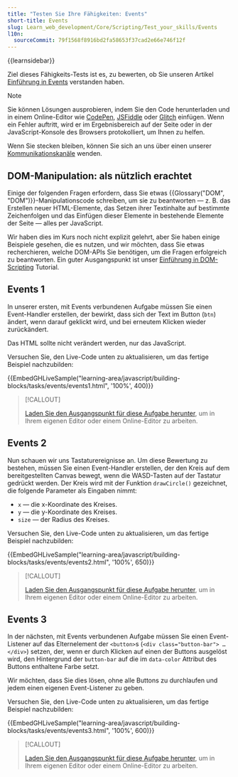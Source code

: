 ```yaml
---
title: "Testen Sie Ihre Fähigkeiten: Events"
short-title: Events
slug: Learn_web_development/Core/Scripting/Test_your_skills/Events
l10n:
  sourceCommit: 79f1568f8916bd2fa58653f37cad2e66e746f12f
---
```


{{learnsidebar}}

Ziel dieses Fähigkeits-Tests ist es, zu bewerten, ob Sie unseren Artikel [Einführung in Events](/de/docs/Learn_web_development/Core/Scripting/Events) verstanden haben.

> [!NOTE]
> Sie können Lösungen ausprobieren, indem Sie den Code herunterladen und in einem Online-Editor wie [CodePen](https://codepen.io/), [JSFiddle](https://jsfiddle.net/) oder [Glitch](https://glitch.com/) einfügen.
> Wenn ein Fehler auftritt, wird er im Ergebnisbereich auf der Seite oder in der JavaScript-Konsole des Browsers protokolliert, um Ihnen zu helfen.
>
> Wenn Sie stecken bleiben, können Sie sich an uns über einen unserer [Kommunikationskanäle](/de/docs/MDN/Community/Communication_channels) wenden.

## DOM-Manipulation: als nützlich erachtet

Einige der folgenden Fragen erfordern, dass Sie etwas {{Glossary("DOM", "DOM")}}-Manipulationscode schreiben, um sie zu beantworten — z. B. das Erstellen neuer HTML-Elemente, das Setzen ihrer Textinhalte auf bestimmte Zeichenfolgen und das Einfügen dieser Elemente in bestehende Elemente der Seite — alles per JavaScript.

Wir haben dies im Kurs noch nicht explizit gelehrt, aber Sie haben einige Beispiele gesehen, die es nutzen, und wir möchten, dass Sie etwas recherchieren, welche DOM-APIs Sie benötigen, um die Fragen erfolgreich zu beantworten. Ein guter Ausgangspunkt ist unser [Einführung in DOM-Scripting](/de/docs/Learn_web_development/Core/Scripting/DOM_scripting) Tutorial.

## Events 1

In unserer ersten, mit Events verbundenen Aufgabe müssen Sie einen Event-Handler erstellen, der bewirkt, dass sich der Text im Button (`btn`) ändert, wenn darauf geklickt wird, und bei erneutem Klicken wieder zurückändert.

Das HTML sollte nicht verändert werden, nur das JavaScript.

Versuchen Sie, den Live-Code unten zu aktualisieren, um das fertige Beispiel nachzubilden:

{{EmbedGHLiveSample("learning-area/javascript/building-blocks/tasks/events/events1.html", '100%', 400)}}

> [!CALLOUT]
>
> [Laden Sie den Ausgangspunkt für diese Aufgabe herunter](https://github.com/mdn/learning-area/blob/main/javascript/building-blocks/tasks/events/events1-download.html), um in Ihrem eigenen Editor oder einem Online-Editor zu arbeiten.

## Events 2

Nun schauen wir uns Tastaturereignisse an. Um diese Bewertung zu bestehen, müssen Sie einen Event-Handler erstellen, der den Kreis auf dem bereitgestellten Canvas bewegt, wenn die WASD-Tasten auf der Tastatur gedrückt werden. Der Kreis wird mit der Funktion `drawCircle()` gezeichnet, die folgende Parameter als Eingaben nimmt:

- `x` — die x-Koordinate des Kreises.
- `y` — die y-Koordinate des Kreises.
- `size` — der Radius des Kreises.

Versuchen Sie, den Live-Code unten zu aktualisieren, um das fertige Beispiel nachzubilden:

{{EmbedGHLiveSample("learning-area/javascript/building-blocks/tasks/events/events2.html", '100%', 650)}}

> [!CALLOUT]
>
> [Laden Sie den Ausgangspunkt für diese Aufgabe herunter](https://github.com/mdn/learning-area/blob/main/javascript/building-blocks/tasks/events/events2-download.html), um in Ihrem eigenen Editor oder einem Online-Editor zu arbeiten.

## Events 3

In der nächsten, mit Events verbundenen Aufgabe müssen Sie einen Event-Listener auf das Elternelement der `<button>`s (`<div class="button-bar"> … </div>`) setzen, der, wenn er durch Klicken auf einen der Buttons ausgelöst wird, den Hintergrund der `button-bar` auf die im `data-color` Attribut des Buttons enthaltene Farbe setzt.

Wir möchten, dass Sie dies lösen, ohne alle Buttons zu durchlaufen und jedem einen eigenen Event-Listener zu geben.

Versuchen Sie, den Live-Code unten zu aktualisieren, um das fertige Beispiel nachzubilden:

{{EmbedGHLiveSample("learning-area/javascript/building-blocks/tasks/events/events3.html", '100%', 600)}}

> [!CALLOUT]
>
> [Laden Sie den Ausgangspunkt für diese Aufgabe herunter](https://github.com/mdn/learning-area/blob/main/javascript/building-blocks/tasks/events/events3-download.html), um in Ihrem eigenen Editor oder einem Online-Editor zu arbeiten.

